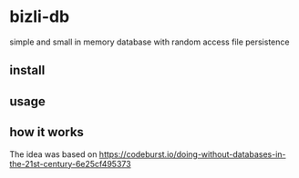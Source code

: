# bizli-db

simple and small in memory database with random access file persistence

## install

## usage

## how it works

The idea was based on https://codeburst.io/doing-without-databases-in-the-21st-century-6e25cf495373
